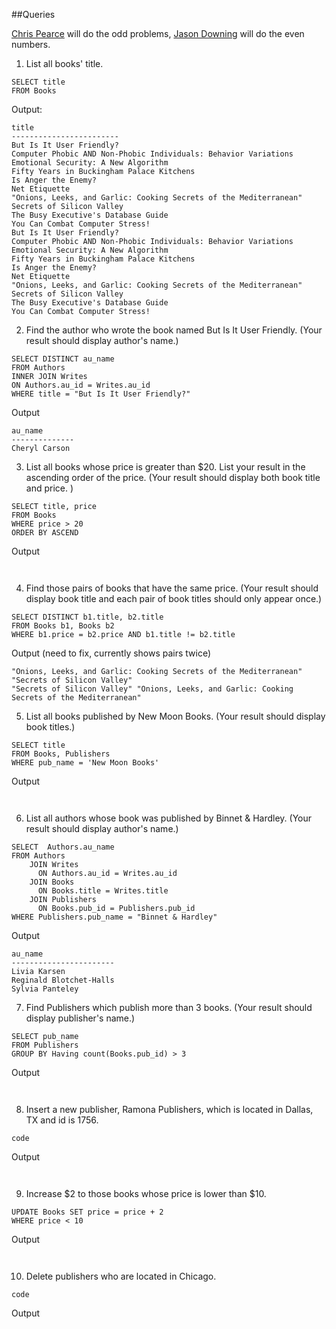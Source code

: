 ##Queries

[Chris Pearce](https://github.com/cp0153) will do the odd problems,
[Jason Downing](https://github.com/JasonD94/) will do the even numbers.

1. List all books' title.

```
SELECT title
FROM Books
```

Output:

```
title
------------------------
But Is It User Friendly?
Computer Phobic AND Non-Phobic Individuals: Behavior Variations
Emotional Security: A New Algorithm
Fifty Years in Buckingham Palace Kitchens
Is Anger the Enemy?
Net Etiquette
"Onions, Leeks, and Garlic: Cooking Secrets of the Mediterranean"
Secrets of Silicon Valley
The Busy Executive's Database Guide
You Can Combat Computer Stress!
But Is It User Friendly?
Computer Phobic AND Non-Phobic Individuals: Behavior Variations
Emotional Security: A New Algorithm
Fifty Years in Buckingham Palace Kitchens
Is Anger the Enemy?
Net Etiquette
"Onions, Leeks, and Garlic: Cooking Secrets of the Mediterranean"
Secrets of Silicon Valley
The Busy Executive's Database Guide
You Can Combat Computer Stress!

```

2. Find the author who wrote the book named But Is It User Friendly.
(Your result should display author's name.)

```
SELECT DISTINCT au_name
FROM Authors
INNER JOIN Writes
ON Authors.au_id = Writes.au_id
WHERE title = "But Is It User Friendly?"
```

Output
```
au_name
--------------
Cheryl Carson
```

3. List all books whose price is greater than $20.
List your result in the ascending order of the price.
(Your result should display both book title and price. )

```
SELECT title, price
FROM Books
WHERE price > 20
ORDER BY ASCEND
```

Output
```


```

4. Find those pairs of books that have the same price.
(Your result should display book title and each pair of book titles
should only appear once.)

```
SELECT DISTINCT b1.title, b2.title
FROM Books b1, Books b2
WHERE b1.price = b2.price AND b1.title != b2.title
```

Output (need to fix, currently shows pairs twice)
```
"Onions, Leeks, and Garlic: Cooking Secrets of the Mediterranean" "Secrets of Silicon Valley"
"Secrets of Silicon Valley" "Onions, Leeks, and Garlic: Cooking Secrets of the Mediterranean"
```

5. List all books published by New Moon Books.
(Your result should display book titles.)

```
SELECT title
FROM Books, Publishers
WHERE pub_name = 'New Moon Books'
```

Output
```


```

6. List all authors whose book was published by Binnet & Hardley.
(Your result should display author's name.)

```
SELECT  Authors.au_name
FROM Authors
    JOIN Writes
      ON Authors.au_id = Writes.au_id
    JOIN Books
      ON Books.title = Writes.title
    JOIN Publishers
      ON Books.pub_id = Publishers.pub_id
WHERE Publishers.pub_name = "Binnet & Hardley"
```

Output
```
au_name
-----------------------
Livia Karsen
Reginald Blotchet-Halls
Sylvia Panteley
```

7. Find Publishers which publish more than 3 books.
(Your result should display publisher's name.)

```
SELECT pub_name
FROM Publishers
GROUP BY Having count(Books.pub_id) > 3
```

Output
```


```

8. Insert a new publisher, Ramona Publishers, which is located in Dallas, TX
and id is 1756.

```
code
```

Output
```


```

9. Increase $2 to those books whose price is lower than $10.

```
UPDATE Books SET price = price + 2
WHERE price < 10
```

Output
```


```

10. Delete publishers who are located in Chicago.

```
code
```

Output
```


```
